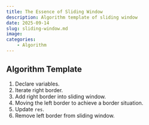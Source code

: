 ```yaml
---
title: The Essence of Sliding Window
description: Algorithm template of sliding window
date: 2025-09-14
slug: sliding-window.md
image: 
categories:
    - Algorithm
---
```


## Algorithm Template
1. Declare variables.
2. Iterate right border.
3. Add right border into sliding window.
4. Moving the left border to achieve a border situation.
5. Update `res`.
6. Remove left border from sliding window.


